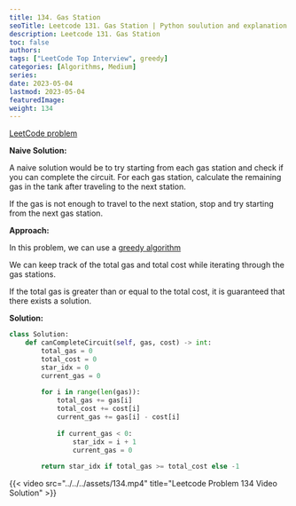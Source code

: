 ```yaml
---
title: 134. Gas Station
seoTitle: Leetcode 131. Gas Station | Python soulution and explanation
description: Leetcode 131. Gas Station
toc: false
authors:
tags: ["LeetCode Top Interview", greedy]
categories: [Algorithms, Medium]
series:
date: 2023-05-04
lastmod: 2023-05-04
featuredImage:
weight: 134
---
```


[LeetCode problem](https://leetcode.com/problems/gas-station/)

**Naive Solution:**

A naive solution would be to try starting from each gas station and check if you can complete the circuit. For each gas station, calculate the remaining gas in the tank after traveling to the next station.

If the gas is not enough to travel to the next station, stop and try starting from the next gas station.

**Approach:**

In this problem, we can use a [greedy algorithm](/en/tags/greedy/)

We can keep track of the total gas and total cost while iterating through the gas stations.

If the total gas is greater than or equal to the total cost, it is guaranteed that there exists a solution.

**Solution:**

```python
class Solution:
    def canCompleteCircuit(self, gas, cost) -> int:
        total_gas = 0
        total_cost = 0
        star_idx = 0
        current_gas = 0
        
        for i in range(len(gas)):
            total_gas += gas[i]
            total_cost += cost[i]
            current_gas += gas[i] - cost[i]
            
            if current_gas < 0:
                star_idx = i + 1
                current_gas = 0
        
        return star_idx if total_gas >= total_cost else -1
```

{{< video src="../../../assets/134.mp4" title="Leetcode Problem 134 Video Solution" >}}
